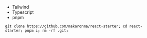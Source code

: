 <!-- toc -->
* Tailwind
* Typescript
* pnpm
<!-- tocstop -->

```
git clone https://github.com/makaronma/react-starter; cd react-starter; pnpm i; rm -rf .git;
```